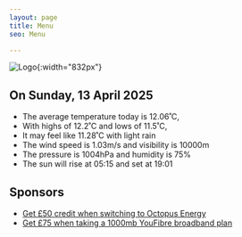 ```yaml
---
layout: page
title: Menu
seo: Menu

---
```


![Logo](/images/logo.jpg){:width="832px"}

<!-- weather_marker starts -->
## On Sunday, 13 April 2025

- The average temperature today is 12.06˚C,
- With highs of 12.2˚C and lows of 11.5˚C,
- It may feel like 11.28˚C with light rain
- The wind speed is 1.03m/s and visibility is 10000m
- The pressure is 1004hPa and humidity is 75%
- The sun will rise at 05:15 and set at 19:01

<!-- weather_marker ends -->

## Sponsors

- [Get £50 credit when switching to Octopus Energy](https://bit.ly/3oD1nnS)
- [Get £75 when taking a 1000mb YouFibre broadband plan](https://aklam.io/91zWhU?)



